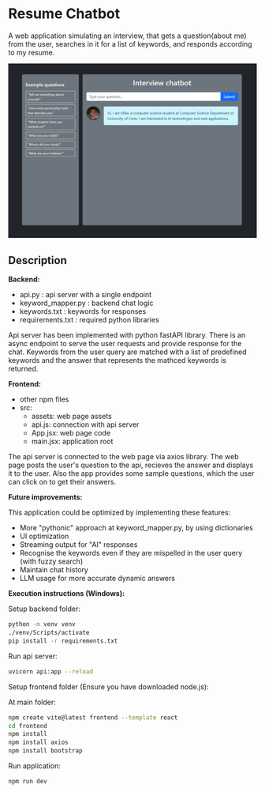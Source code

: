 # Resume Chatbot

A web application simulating an interview, that gets a question(about me) from the user, searches in it for a list of keywords, and responds according to my resume.

![Chatbot UI](./bot_UI.png)

## Description

**Backend:** 
- api.py : api server with a single endpoint
- keyword_mapper.py : backend chat logic
- keywords.txt : keywords for responses
- requirements.txt : required python libraries

Api server has been implemented with python fastAPI library. There is an async endpoint to serve the user requests and provide response for the chat.
Keywords from the user query are matched with a list of predefined keywords and the answer that represents the mathced keywords is returned.


**Frontend:** 
- other npm files
- src:
  - assets: web page assets
  - api.js: connection with api server
  - App.jsx: web page code
  - main.jsx:  application root

The api server is connected to the web page via axios library. The web page posts the user's question to the api, recieves the answer and displays it to the user. Also the app provides some sample questions, which the user can click on to get their answers.


**Future improvements:** 

This application could be optimized by implementing these features:
- More "pythonic" approach at keyword_mapper.py, by using dictionaries
- UI optimization
- Streaming output for "AI" responses
- Recognise the keywords even if they are mispelled in the user query (with fuzzy search)
- Maintain chat history
- LLM usage for more accurate dynamic answers

**Execution instructions (Windows):**

Setup backend folder:
```bash
python -m venv venv
./venv/Scripts/activate
pip install -r requirements.txt
```
Run api server:
```bash
uvicorn api:app --reload
```

Setup frontend folder (Ensure you have downloaded node.js):

At main folder:
```bash
npm create vite@latest frontend --template react
cd frontend
npm install
npm install axios
npm install bootstrap
```
Run application:
```bash
npm run dev
```

